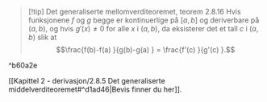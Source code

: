> [!tip] Det generaliserte mellomverditeoremet, teorem 2.8.16
> Hvis funksjonene $f$ og $g$ begge er kontinuerlige på $[a,b]$ og deriverbare på $(a,b)$, og hvis $g'(x)\neq 0$ for alle $x$ i $(a,b)$, da eksisterer det et tall $c$ i $(a,b)$ slik at
> $$\frac{f(b)-f(a) }{g(b)-g(a) } = \frac{f'(c) }{g'(c) }.$$ 

^b60a2e

[[Kapittel 2 - derivasjon/2.8.5 Det generaliserte middelverditeoremet#^d1ad46|Bevis finner du her]].
